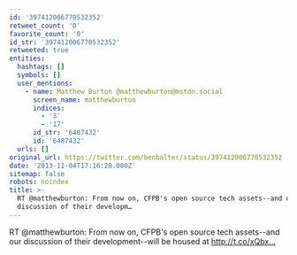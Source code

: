 ```yaml
---
id: '397412006770532352'
retweet_count: '0'
favorite_count: '0'
id_str: '397412006770532352'
retweeted: true
entities:
  hashtags: []
  symbols: []
  user_mentions:
    - name: Matthew Burton @matthewburton@mstdn.social
      screen_name: matthewburton
      indices:
        - '3'
        - '17'
      id_str: '6487432'
      id: '6487432'
  urls: []
original_url: https://twitter.com/benbalter/status/397412006770532352
date: '2013-11-04T17:16:20.000Z'
sitemap: false
robots: noindex
title: >-
  RT @matthewburton: From now on, CFPB's open source tech assets--and our
  discussion of their developm…
---
```


RT @matthewburton: From now on, CFPB's open source tech assets--and our discussion of their development--will be housed at http://t.co/xQbx…